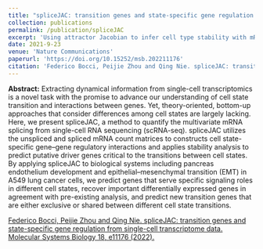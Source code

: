 ```yaml
---
title: "spliceJAC: transition genes and state-specific gene regulation from single-cell transcriptome data"
collection: publications
permalink: /publication/spliceJAC
excerpt: 'Using attractor Jacobian to infer cell type stability with mRNA splicing dynamics with scRNA-seq data'
date: 2021-9-23
venue: 'Nature Communications'
paperurl: 'https://doi.org/10.15252/msb.202211176'
citation: 'Federico Bocci, Peijie Zhou and Qing Nie. spliceJAC: transition genes and state-specific gene regulation from single-cell transcriptome data. https://www.embopress.org/doi/full/10.15252/msb.202211176'
---
```

**Abstract:** Extracting dynamical information from single-cell transcriptomics is a novel task with the promise to advance our understanding of cell state transition and interactions between genes. Yet, theory-oriented, bottom-up approaches that consider differences among cell states are largely lacking. Here, we present spliceJAC, a method to quantify the multivariate mRNA splicing from single-cell RNA sequencing (scRNA-seq). spliceJAC utilizes the unspliced and spliced mRNA count matrices to constructs cell state-specific gene–gene regulatory interactions and applies stability analysis to predict putative driver genes critical to the transitions between cell states. By applying spliceJAC to biological systems including pancreas endothelium development and epithelial–mesenchymal transition (EMT) in A549 lung cancer cells, we predict genes that serve specific signaling roles in different cell states, recover important differentially expressed genes in agreement with pre-existing analysis, and predict new transition genes that are either exclusive or shared between different cell state transitions.

[Federico Bocci, Peijie Zhou and Qing Nie. spliceJAC: transition genes and state-specific gene regulation from single-cell transcriptome data. Molecular Systems Biology 18, e11176 (2022).](https://www.embopress.org/doi/full/10.15252/msb.202211176)
